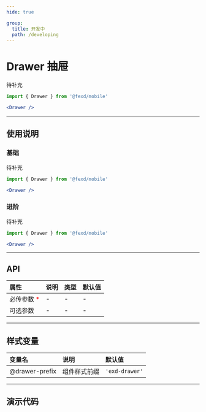 ```yaml
---
hide: true

group:
  title: 开发中
  path: /developing
---
```


# Drawer 抽屉 <ImportCost name="Drawer" />

待补充

<!-- prettier-ignore -->
```jsx | pure
import { Drawer } from '@fexd/mobile'

<Drawer />
```

---

## 使用说明

### 基础

待补充

<!-- prettier-ignore -->
```jsx | pure
import { Drawer } from '@fexd/mobile'

<Drawer />
```

### 进阶

待补充

<!-- prettier-ignore -->
```jsx | pure
import { Drawer } from '@fexd/mobile'

<Drawer />
```

---

## API

| 属性                                         | 说明 | 类型 | 默认值 |
| :------------------------------------------- | :--- | :--- | :----- |
| 必传参数 <span style="color: red;">\*</span> | -    | -    | -      |
| 可选参数                                     | -    | -    | -      |

---

## 样式变量

| 变量名         | 说明         | 默认值         |
| :------------- | :----------- | :------------- |
| @drawer-prefix | 组件样式前缀 | `'exd-drawer'` |

---

## 演示代码

<code src="./demos/demo1/index.tsx" />
